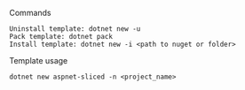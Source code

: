Commands
```
Uninstall template: dotnet new -u
Pack template: dotnet pack
Install template: dotnet new -i <path to nuget or folder>
```

Template usage
```
dotnet new aspnet-sliced -n <project_name>
```